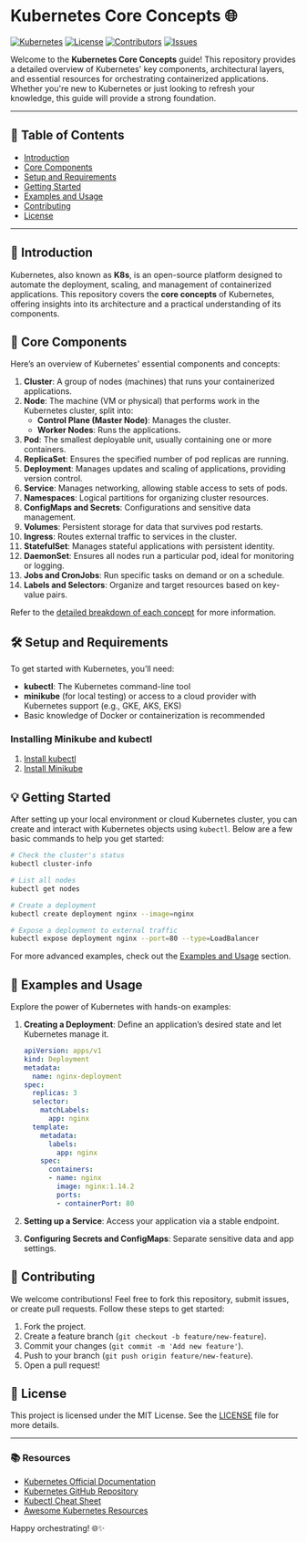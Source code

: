 

# Kubernetes Core Concepts 🌐

[![Kubernetes](https://img.shields.io/badge/kubernetes-v1.25-blue)](https://kubernetes.io/)
[![License](https://img.shields.io/badge/license-MIT-green)](./LICENSE)
[![Contributors](https://img.shields.io/github/contributors/yourusername/yourproject)](https://github.com/yourusername/yourproject/graphs/contributors)
[![Issues](https://img.shields.io/github/issues/yourusername/yourproject)](https://github.com/yourusername/yourproject/issues)

Welcome to the **Kubernetes Core Concepts** guide! This repository provides a detailed overview of Kubernetes' key components, architectural layers, and essential resources for orchestrating containerized applications. Whether you're new to Kubernetes or just looking to refresh your knowledge, this guide will provide a strong foundation.

---

## 📖 Table of Contents
- [Introduction](#introduction)
- [Core Components](#core-components)
- [Setup and Requirements](#setup-and-requirements)
- [Getting Started](#getting-started)
- [Examples and Usage](#examples-and-usage)
- [Contributing](#contributing)
- [License](#license)

---

## 🚀 Introduction

Kubernetes, also known as **K8s**, is an open-source platform designed to automate the deployment, scaling, and management of containerized applications. This repository covers the **core concepts** of Kubernetes, offering insights into its architecture and a practical understanding of its components.

## 🧩 Core Components

Here’s an overview of Kubernetes' essential components and concepts:

1. **Cluster**: A group of nodes (machines) that runs your containerized applications.
2. **Node**: The machine (VM or physical) that performs work in the Kubernetes cluster, split into:
   - **Control Plane (Master Node)**: Manages the cluster.
   - **Worker Nodes**: Runs the applications.
3. **Pod**: The smallest deployable unit, usually containing one or more containers.
4. **ReplicaSet**: Ensures the specified number of pod replicas are running.
5. **Deployment**: Manages updates and scaling of applications, providing version control.
6. **Service**: Manages networking, allowing stable access to sets of pods.
7. **Namespaces**: Logical partitions for organizing cluster resources.
8. **ConfigMaps and Secrets**: Configurations and sensitive data management.
9. **Volumes**: Persistent storage for data that survives pod restarts.
10. **Ingress**: Routes external traffic to services in the cluster.
11. **StatefulSet**: Manages stateful applications with persistent identity.
12. **DaemonSet**: Ensures all nodes run a particular pod, ideal for monitoring or logging.
13. **Jobs and CronJobs**: Run specific tasks on demand or on a schedule.
14. **Labels and Selectors**: Organize and target resources based on key-value pairs.

Refer to the [detailed breakdown of each concept](#core-components) for more information.

## 🛠 Setup and Requirements

To get started with Kubernetes, you’ll need:
- **kubectl**: The Kubernetes command-line tool
- **minikube** (for local testing) or access to a cloud provider with Kubernetes support (e.g., GKE, AKS, EKS)
- Basic knowledge of Docker or containerization is recommended

### Installing Minikube and kubectl

1. [Install kubectl](https://kubernetes.io/docs/tasks/tools/install-kubectl/)
2. [Install Minikube](https://minikube.sigs.k8s.io/docs/start/)

## 💡 Getting Started

After setting up your local environment or cloud Kubernetes cluster, you can create and interact with Kubernetes objects using `kubectl`. Below are a few basic commands to help you get started:

```bash
# Check the cluster's status
kubectl cluster-info

# List all nodes
kubectl get nodes

# Create a deployment
kubectl create deployment nginx --image=nginx

# Expose a deployment to external traffic
kubectl expose deployment nginx --port=80 --type=LoadBalancer
```

For more advanced examples, check out the [Examples and Usage](#examples-and-usage) section.

## 📝 Examples and Usage

Explore the power of Kubernetes with hands-on examples:
1. **Creating a Deployment**: Define an application’s desired state and let Kubernetes manage it.
   ```yaml
   apiVersion: apps/v1
   kind: Deployment
   metadata:
     name: nginx-deployment
   spec:
     replicas: 3
     selector:
       matchLabels:
         app: nginx
     template:
       metadata:
         labels:
           app: nginx
       spec:
         containers:
         - name: nginx
           image: nginx:1.14.2
           ports:
           - containerPort: 80
   ```

2. **Setting up a Service**: Access your application via a stable endpoint.
3. **Configuring Secrets and ConfigMaps**: Separate sensitive data and app settings.

## 🤝 Contributing

We welcome contributions! Feel free to fork this repository, submit issues, or create pull requests. Follow these steps to get started:

1. Fork the project.
2. Create a feature branch (`git checkout -b feature/new-feature`).
3. Commit your changes (`git commit -m 'Add new feature'`).
4. Push to your branch (`git push origin feature/new-feature`).
5. Open a pull request!

## 📜 License

This project is licensed under the MIT License. See the [LICENSE](./LICENSE) file for more details.

---

### 📚 Resources
- [Kubernetes Official Documentation](https://kubernetes.io/docs/home/)
- [Kubernetes GitHub Repository](https://github.com/kubernetes/kubernetes)
- [Kubectl Cheat Sheet](https://kubernetes.io/docs/reference/kubectl/cheatsheet/)
- [Awesome Kubernetes Resources](https://github.com/ramitsurana/awesome-kubernetes)

Happy orchestrating! 🌐✨
